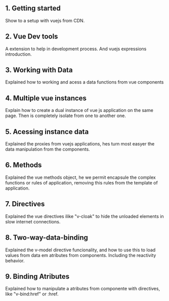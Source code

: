 ## 1. Getting started

Show to a setup with vuejs from CDN.

## 2. Vue Dev tools

A extension to help in development process. And vuejs expressions introduction.

## 3. Working with Data

Explained how to working and acess a data functions from vue components

## 4. Multiple vue instances

Explain how to create a dual instance of vue js application on the same page. Then is completely isolate from one to another one.

## 5. Acessing instance data

Explained the proxies from vuejs applications, hes turn most easyer the data manipulation from the components.

## 6. Methods

Explained the vue methods object, he we permit encapsule the complex functions or rules of application, removing this rules from the template of application.

## 7. Directives

Explained the vue directives ilike "v-cloak" to hide the unloaded elements in slow internet connections.

## 8. Two-way-data-binding

Explained the v-model directive funcionality, and how to use this to load values from data em atributes from components. Including the reactivity behavior.

## 9. Binding Atributes

Explained how to manipulate a atributes from componente with directives, like "v-bind:href" or :href.
